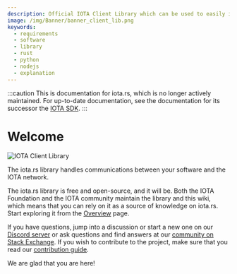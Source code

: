 ```yaml
---
description: Official IOTA Client Library which can be used to easily integrate an IOTA Client into your application
image: /img/Banner/banner_client_lib.png
keywords:
  - requirements
  - software
  - library
  - rust
  - python
  - nodejs
  - explanation
---
```


:::caution
This is documentation for iota.rs, which is no longer actively maintained.
For up-to-date documentation, see the documentation for its successor the [IOTA SDK](/iota-sdk/welcome).
:::

# Welcome

![IOTA Client Library](/img/Banner/banner_client_lib.png)

The iota.rs library handles communications between your software and the IOTA network.

The iota.rs library is free and open-source, and it will be. Both the IOTA Foundation and the IOTA community maintain
the library and this wiki, which means that you can rely on it as a source of knowledge on iota.rs. Start exploring it
from the [Overview](overview.md) page.

If you have questions, jump into a discussion or start a new one on our [Discord server](https://discord.iota.org) or
ask questions and find answers at our [community on Stack Exchange](https://iota.stackexchange.com/). If you wish to
contribute to the project, make sure that you read our [contribution guide](./contribute.md).

We are glad that you are here!

